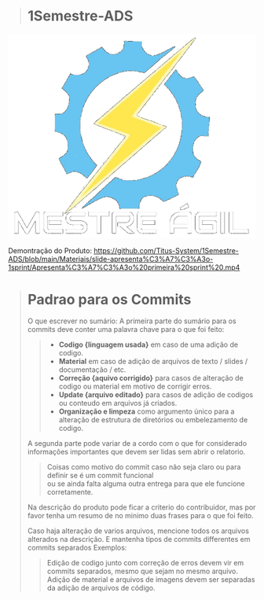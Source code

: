 

> # 1Semestre-ADS

![This is an alt text](app/static/images/logo_transp.png)

Demontração do Produto:
https://github.com/Titus-System/1Semestre-ADS/blob/main/Materiais/slide-apresenta%C3%A7%C3%A3o-1sprint/Apresenta%C3%A7%C3%A3o%20primeira%20sprint%20.mp4

> # Padrao para os Commits
>
> O que escrever no sumário:
> A primeira parte do sumário para os commits deve conter uma palavra chave para o que foi feito:
>
>> - **Codigo {linguagem usada}** em caso de uma adição de codigo.
>> - **Material** em caso de adição de arquivos de texto / slides / documentação / etc.
>> - **Correção {aquivo corrigido}** para casos de alteração de codigo ou material em motivo de corrigir erros.
>> - **Update {arquivo editado}** para casos de adição de codigos ou conteudo em arquivos já criados.
>> - **Organização e limpeza** como argumento único para a alteração de estrutura de diretórios ou embelezamento de codigo.
>
> A segunda parte pode variar de a cordo com o que for considerado informações importantes que devem ser lidas sem abrir o relatorio.
>
>> Coisas como motivo do commit caso não seja claro ou para definir se é um commit funcional  
>> ou se ainda falta alguma outra entrega para que ele funcione corretamente.
>
> Na descrição do produto pode ficar a criterio do contribuidor, mas por favor tenha um resumo de no minimo duas frases para o que foi feito.
>
> Caso haja alteração de varios arquivos, mencione todos os arquivos alterados na descrição. E mantenha tipos de commits differentes em commits separados
> Exemplos:
>
>> Edição de codigo junto com correção de erros devem vir em commits separados, mesmo que sejam no mesmo arquivo.
>> Adição de material e arquivos de imagens devem ser separadas da adição de arquivos de código.
